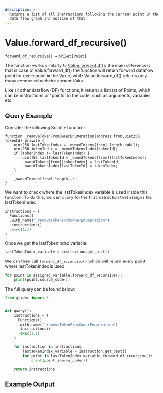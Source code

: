 ```yaml
---
description: >-
  Returns a list of all instructions following the current point in the current
  data flow graph and outside of that
---
```


# Value.forward\_df\_recursive()

`forward_df_recursive() →` [`APISet`](../../iterables/apiset.md)`[`[`Point`](../../point/)`]`

The function works similarly to [Value.forward\_df()](value.forward_df.md); the main difference is that in case of Value.forward\_df() the function will return forward dataflow point for every point in the Value, while Value.forward\_df() returns only those connected with the current Value.&#x20;

Like all other dataflow (DF) functions, it returns a list/set of Points, which can be instructions or "points" in the code, such as arguments, variables, etc.

## Query Example

Consider the following Solidity function:

```solidity
function _removeTokenFromOwnerEnumeration(address from,uint256 tokenId) private {
    uint256 lastTokenIndex = _ownedTokens[from].length.sub(1);
    uint256 tokenIndex = _ownedTokensIndex[tokenId];
    if (tokenIndex != lastTokenIndex) {
        uint256 lastTokenId = _ownedTokens[from][lastTokenIndex];
        _ownedTokens[from][tokenIndex] = lastTokenId; 
        _ownedTokensIndex[lastTokenId] = tokenIndex; 
    }

    _ownedTokens[from].length--;
}
```

We want to check where the lastTokenIndex variable is used inside this function. To do this, we can query for the first instruction that assigns the lastTokenIndex:

```python
instructions = (
  Functions()
  .with_name("_removeTokenFromOwnerEnumeration")
  .instructions()
  .exec(1,1)
)
```

Once we get the lastTokenIndex variable:

```python
lastTokenIndex_variable = instruction.get_dest()
```

We can then call `forward_df_recursive()` which will return every point where lastTokenIndex is used:

```python
for point in assigned_variable.forward_df_recursive():
    print(point.source_code())
```

The full query can be found below:

```python
from glider import *


def query():
    instructions = (
      Functions()
      .with_name("_removeTokenFromOwnerEnumeration")
      .instructions()
      .exec(1,1)
    )

    for instruction in instructions:
        lastTokenIndex_variable = instruction.get_dest()
        for point in lastTokenIndex_variable.forward_df_recursive():
            print(point.source_code())

    return instructions
```

## Example Output

<figure><img src="../../../.gitbook/assets/Screenshot 2025-09-08 at 9.53.48 AM.png" alt=""><figcaption></figcaption></figure>
